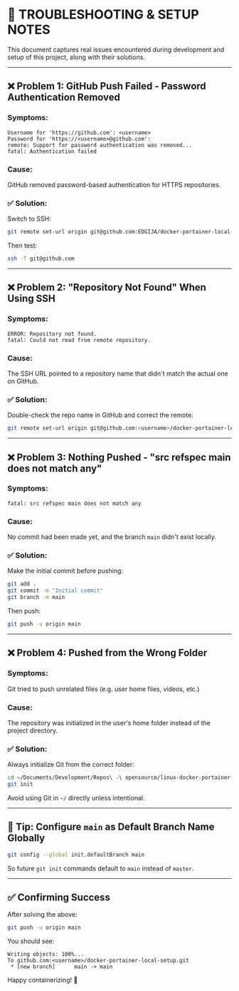 # 🚧 TROUBLESHOOTING & SETUP NOTES

This document captures real issues encountered during development and setup of this project, along with their solutions.

---

## ❌ Problem 1: GitHub Push Failed - Password Authentication Removed

### **Symptoms:**

```
Username for 'https://github.com': <username>
Password for 'https://<username>@github.com':
remote: Support for password authentication was removed...
fatal: Authentication failed
```

### **Cause:**

GitHub removed password-based authentication for HTTPS repositories.

### ✅ **Solution:**

Switch to SSH:

```bash
git remote set-url origin git@github.com:EDGIJA/docker-portainer-local-setup.git
```

Then test:

```bash
ssh -T git@github.com
```

---

## ❌ Problem 2: "Repository Not Found" When Using SSH

### **Symptoms:**

```
ERROR: Repository not found.
fatal: Could not read from remote repository.
```

### **Cause:**

The SSH URL pointed to a repository name that didn't match the actual one on GitHub.

### ✅ **Solution:**

Double-check the repo name in GitHub and correct the remote:

```bash
git remote set-url origin git@github.com:<username>/docker-portainer-local-setup.git
```

---

## ❌ Problem 3: Nothing Pushed - "src refspec main does not match any"

### **Symptoms:**

```
fatal: src refspec main does not match any
```

### **Cause:**

No commit had been made yet, and the branch `main` didn't exist locally.

### ✅ **Solution:**

Make the initial commit before pushing:

```bash
git add .
git commit -m "Initial commit"
git branch -m main
```

Then push:

```bash
git push -u origin main
```

---

## ❌ Problem 4: Pushed from the Wrong Folder

### **Symptoms:**

Git tried to push unrelated files (e.g. user home files, videos, etc.)

### **Cause:**

The repository was initialized in the user's home folder instead of the project directory.

### ✅ **Solution:**

Always initialize Git from the correct folder:

```bash
cd ~/Documents/Development/Repos\ -\ opensource/linux-docker-portainer-local-setup
git init
```

Avoid using Git in `~/` directly unless intentional.

---

## 🧠 Tip: Configure `main` as Default Branch Name Globally

```bash
git config --global init.defaultBranch main
```

So future `git init` commands default to `main` instead of `master`.

---

## ✅ Confirming Success

After solving the above:

```bash
git push -u origin main
```

You should see:

```
Writing objects: 100%...
To github.com:<username>/docker-portainer-local-setup.git
 * [new branch]      main -> main
```

Happy containerizing! 🐳
